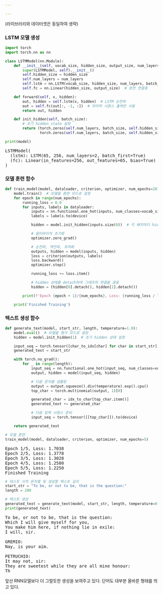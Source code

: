 ```yaml
---

---
```


<head>
  <style>
    table.dataframe {
      white-space: normal;
      width: 100%;
      height: 240px;
      display: block;
      overflow: auto;
      font-family: Arial, sans-serif;
      font-size: 0.9rem;
      line-height: 20px;
      text-align: center;
      border: 0px !important;
    }

    table.dataframe th {
      text-align: center;
      font-weight: bold;
      padding: 8px;
    }

    table.dataframe td {
      text-align: center;
      padding: 8px;
    }

    table.dataframe tr:hover {
      background: #b8d1f3; 
    }

    .output_prompt {
      overflow: auto;
      font-size: 0.9rem;
      line-height: 1.45;
      border-radius: 0.3rem;
      -webkit-overflow-scrolling: touch;
      padding: 0.8rem;
      margin-top: 0;
      margin-bottom: 15px;
      font: 1rem Consolas, "Liberation Mono", Menlo, Courier, monospace;
      color: $code-text-color;
      border: solid 1px $border-color;
      border-radius: 0.3rem;
      word-break: normal;
      white-space: pre;
    }

  .dataframe tbody tr th:only-of-type {
      vertical-align: middle;
  }

  .dataframe tbody tr th {
      vertical-align: top;
  }

  .dataframe thead th {
      text-align: center !important;
      padding: 8px;
  }

  .page__content p {
      margin: 0 0 0px !important;
  }

  .page__content p > strong {
    font-size: 0.8rem !important;
  }

  </style>
</head>

(라이브러리와 데이터셋은 동일하여 생략)
### LSTM 모델 생성
```python
import torch
import torch.nn as nn

class LSTMModel(nn.Module):
    def __init__(self, vocab_size, hidden_size, output_size, num_layers=1):
        super(LSTMModel, self).__init__()
        self.hidden_size = hidden_size
        self.num_layers = num_layers
        self.lstm = nn.LSTM(vocab_size, hidden_size, num_layers, batch_first=True)  # LSTM 레이어
        self.fc = nn.Linear(hidden_size, output_size)  # 완전 연결층

    def forward(self, x, hidden):
        out, hidden = self.lstm(x, hidden)  # LSTM 순전파
        out = self.fc(out[:, -1, :])  # 마지막 시퀀스 출력만 사용
        return out, hidden

    def init_hidden(self, batch_size):
        # 초기 hidden state 설정
        return (torch.zeros(self.num_layers, batch_size, self.hidden_size).to(device),
                torch.zeros(self.num_layers, batch_size, self.hidden_size).to(device))
```

```python
print(model)
```

<pre>
LSTMModel(
  (lstm): LSTM(65, 256, num_layers=2, batch_first=True)
  (fc): Linear(in_features=256, out_features=65, bias=True)
)
</pre>

### 모델 훈련 함수
```python
def train_model(model, dataloader, criterion, optimizer, num_epochs=20):
    model.train()  # 모델을 훈련 모드로 설정
    for epoch in range(num_epochs):
        running_loss = 0.0
        for inputs, labels in dataloader:
            inputs = nn.functional.one_hot(inputs, num_classes=vocab_size).float().to(device)  # 원-핫 인코딩 및 GPU로 이동
            labels = labels.to(device)

            hidden = model.init_hidden(inputs.size(0))  # 각 배치마다 hidden 상태 초기화

            # 옵티마이저 초기화
            optimizer.zero_grad()

            # 순전파, 역전파, 최적화
            outputs, hidden = model(inputs, hidden)
            loss = criterion(outputs, labels)
            loss.backward()
            optimizer.step()

            running_loss += loss.item()

            # hidden 상태를 detach하여 그래프의 연결을 끊음
            hidden = (hidden[0].detach(), hidden[1].detach())

        print(f'Epoch {epoch + 1}/{num_epochs}, Loss: {running_loss / len(dataloader):.4f}')

    print('Finished Training')
```

### 텍스트 생성 함수
```python
def generate_text(model, start_str, length, temperature=1.0):
    model.eval()  # 모델을 평가 모드로 설정
    hidden = model.init_hidden(1)  # 초기 hidden 상태 설정

    input_seq = torch.tensor([char_to_idx[char] for char in start_str]).unsqueeze(0).to(device)
    generated_text = start_str

    with torch.no_grad():
        for _ in range(length):
            input_seq = nn.functional.one_hot(input_seq, num_classes=vocab_size).float()
            output, hidden = model(input_seq, hidden)

            # 다음 문자를 샘플링
            output = output.squeeze().div(temperature).exp().cpu()
            top_char = torch.multinomial(output, 1)[0]

            generated_char = idx_to_char[top_char.item()]
            generated_text += generated_char

            # 다음 입력 시퀀스 준비
            input_seq = torch.tensor([[top_char]]).to(device)

    return generated_text
```



```python
# 모델 훈련
train_model(model, dataloader, criterion, optimizer, num_epochs=5)
```

<pre>
Epoch 1/5, Loss: 1.7038
Epoch 2/5, Loss: 1.3778
Epoch 3/5, Loss: 1.3028
Epoch 4/5, Loss: 1.2580
Epoch 5/5, Loss: 1.2250
Finished Training
</pre>

```python
# 테스트 시작 문자열 및 생성할 텍스트 길이
start_str = "To be, or not to be, that is the question:"
length = 200

# 텍스트 생성
generated_text = generate_text(model, start_str, length, temperature=0.8)
print(generated_text)

```

<pre>
To be, or not to be, that is the question:
Which I will give myself for you,
You make him here, if nothing lie in exile:
I will, sir.

GREMIO:
Nay, is your aim.

PETRUCHIO:
It may not, sir:
They are sweetest while they are all mine honour:
Th
</pre>


앞선 RNN모델보다 더 그럴듯한 생성을 보여주고 있다. 단어도 대부분 올바른 형태를 띄고 있다.